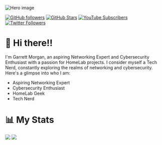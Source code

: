 ![Hero image](https://raw.githubusercontent.com/gmorgan9/images/master/banner.png)

[![GitHub followers](https://img.shields.io/github/followers/gmorgan9?logo=GitHub&style=for-the-badge)]()
[![GitHub Stars](https://img.shields.io/github/stars/gmorgan9?logo=github&style=for-the-badge)]()
[![YouTube Subscribers](https://img.shields.io/youtube/channel/subscribers/UCqVXgSg-7MO_a8LBcCQPPXw?logo=youtube&logoColor=E05D44&style=for-the-badge&label=YouTube)]([https://l.technotim.live/subscribe](https://www.youtube.com/@garrettm1?sub_confirmation=1)) 
[![Twitter Followers](https://img.shields.io/badge/follow-%40mortelnetworks-1DA1F2?logo=twitter&style=for-the-badge)](https://twitter.com/intent/user?screen_name=mortelnetworks)

# 👋 Hi there!!

I'm Garrett Morgan, an aspiring Networking Expert and Cybersecurity Enthusiast with a passion for HomeLab projects. I consider myself a Tech Nerd, constantly exploring the realms of networking and cybersecurity. Here's a glimpse into who I am:

- Aspiring Networking Expert
- Cybersecurity Enthusiast
- HomeLab Geek
- Tech Nerd

# 📊 My Stats

![](http://github-profile-summary-cards.vercel.app/api/cards/profile-details?username=gmorgan9&theme=nord_dark)
![](http://github-profile-summary-cards.vercel.app/api/cards/stats?username=gmorgan9&theme=nord_dark)
